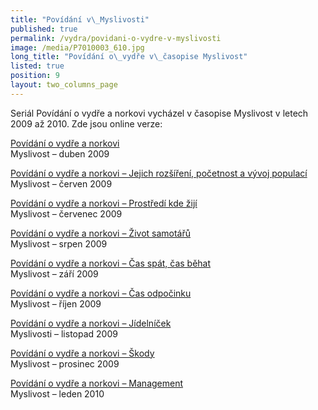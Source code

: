 ```yaml
---
title: "Povídání v\_Myslivosti"
published: true
permalink: /vydra/povidani-o-vydre-v-myslivosti
image: /media/P7010003_610.jpg
long_title: "Povídání o\_vydře v\_časopise Myslivost"
listed: true
position: 9
layout: two_columns_page
---
```

Seriál Povídání o vydře a norkovi vycházel v časopise Myslivost v letech
2009 až 2010. Zde jsou online verze:

[Povídání o vydře a norkovi][1]  
Myslivost – duben 2009

[Povídání o vydře a norkovi – Jejich rozšíření, početnost a vývoj
populací][2]  
Myslivost – červen 2009

[Povídání o vydře a norkovi – Prostředí kde žijí][3]  
Myslivost – červenec 2009

[Povídání o vydře a norkovi – Život samotářů][4]  
Myslivost – srpen 2009

[Povídání o vydře a norkovi – Čas spát, čas běhat][5]  
Myslivost – září 2009

[Povídání o vydře a norkovi – Čas odpočinku][6]  
Myslivost – říjen 2009

[Povídání o vydře a norkovi – Jídelníček][7]  
Myslivosti – listopad 2009

[Povídání o vydře a norkovi – Škody][8]  
Myslivost – prosinec 2009

[Povídání o vydře a norkovi – Management][9]  
Myslivost – leden 2010


[1]: http://www.myslivost.cz/Casopis-Myslivost/Myslivost/2009/Duben---2009/Povidani-o-vydre-a-norkovi.aspx
[2]: http://www.myslivost.cz/Casopis-Myslivost/Myslivost/2009/Cerven---2009/Povidani-o-vydre-a-norkovi.aspx
[3]: http://www.myslivost.cz/Casopis-Myslivost/Myslivost/2009/Cervenec---2009/Povidani-o-vydre-a-norkovi---Prostredi-kde-ziji.aspx
[4]: http://www.myslivost.cz/Casopis-Myslivost/Myslivost/2009/Srpen---2009/Povidani-o-vydre-a-norkovi---Zivot-samotaru.aspx
[5]: http://www.myslivost.cz/Casopis-Myslivost/Myslivost/2009/Zari---2009/Povidani-o-vydre-a-norkovi---Cas-spat--cas-behat.aspx
[6]: http://www.myslivost.cz/Casopis-Myslivost/Myslivost/2009/Rijen---2009/Povidani-o-vydre-a-norkovi-CAS-ODPOCINKU.aspx
[7]: http://www.myslivost.cz/Casopis-Myslivost/Myslivost/2009/11-2009/Povidani-o-vydre-a-norkovi---Jidelnicek.aspx
[8]: http://www.myslivost.cz/Casopis-Myslivost/Myslivost/2009/Prosinec---2009/Povidani-o-vydre-a-norkovi---Skody.aspx
[9]: http://www.myslivost.cz/Casopis-Myslivost/Myslivost/2010/Leden---2010/Povidani-o-vydre-a-norkovi---MANAGEMENT.aspx
